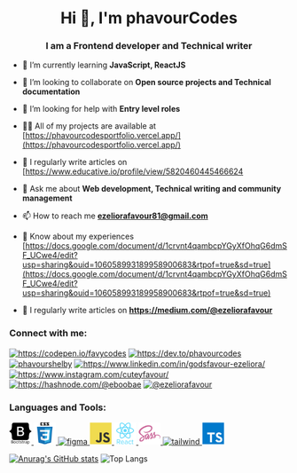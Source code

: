 <h1 align="center">Hi 👋, I'm phavourCodes</h1>
<h3 align="center">I am a Frontend developer and Technical writer</h3>

- 🌱 I’m currently learning **JavaScript, ReactJS**

- 👯 I’m looking to collaborate on **Open source projects and Technical documentation**

- 🤝 I’m looking for help with **Entry level roles**

- 👨‍💻 All of my projects are available at [https://phavourcodesportfolio.vercel.app/](https://phavourcodesportfolio.vercel.app/)

- 📝 I regularly write articles on [https://www.educative.io/profile/view/5820460445466624

- 💬 Ask me about **Web development, Technical writing and community management**

- 📫 How to reach me **ezeliorafavour81@gmail.com**

- 📄 Know about my experiences [https://docs.google.com/document/d/1crvnt4qambcpYGyXfOhqG6dmSF_UCwe4/edit?usp=sharing&ouid=106058993189958900683&rtpof=true&sd=true](https://docs.google.com/document/d/1crvnt4qambcpYGyXfOhqG6dmSF_UCwe4/edit?usp=sharing&ouid=106058993189958900683&rtpof=true&sd=true)

- 📝 I regularly write articles on **https://medium.com/@ezeliorafavour**

<h3 align="left">Connect with me:</h3>
<p align="left">
<a href="https://codepen.io/https://codepen.io/favycodes" target="blank"><img align="center" src="https://raw.githubusercontent.com/rahuldkjain/github-profile-readme-generator/master/src/images/icons/Social/codepen.svg" alt="https://codepen.io/favycodes" height="30" width="40" /></a>
<a href="https://dev.to/https://dev.to/phavourcodes" target="blank"><img align="center" src="https://raw.githubusercontent.com/rahuldkjain/github-profile-readme-generator/master/src/images/icons/Social/devto.svg" alt="https://dev.to/phavourcodes" height="30" width="40" /></a>
<a href="https://twitter.com/phavourshelby" target="blank"><img align="center" src="https://raw.githubusercontent.com/rahuldkjain/github-profile-readme-generator/master/src/images/icons/Social/twitter.svg" alt="phavourshelby" height="30" width="40" /></a>
<a href="https://linkedin.com/in/https://www.linkedin.com/in/godsfavour-ezeliora/" target="blank"><img align="center" src="https://raw.githubusercontent.com/rahuldkjain/github-profile-readme-generator/master/src/images/icons/Social/linked-in-alt.svg" alt="https://www.linkedin.com/in/godsfavour-ezeliora/" height="30" width="40" /></a>
<a href="https://instagram.com/https://www.instagram.com/cuteyfavour/" target="blank"><img align="center" src="https://raw.githubusercontent.com/rahuldkjain/github-profile-readme-generator/master/src/images/icons/Social/instagram.svg" alt="https://www.instagram.com/cuteyfavour/" height="30" width="40" /></a>
<a href="https://hashnode.com/https://hashnode.com/@eboobae" target="blank"><img align="center" src="https://raw.githubusercontent.com/rahuldkjain/github-profile-readme-generator/master/src/images/icons/Social/hashnode.svg" alt="https://hashnode.com/@eboobae" height="30" width="40" /></a>
<a href="https://medium.com/@ezeliorafavour" target="blank"><img align="center" src="https://raw.githubusercontent.com/rahuldkjain/github-profile-readme-generator/master/src/images/icons/Social/medium.svg" alt="@ezeliorafavour" height="30" width="40" /></a>
</p>

<h3 align="left">Languages and Tools:</h3>
<p align="left"> <a href="https://getbootstrap.com" target="_blank" rel="noreferrer"> <img src="https://raw.githubusercontent.com/devicons/devicon/master/icons/bootstrap/bootstrap-plain-wordmark.svg" alt="bootstrap" width="40" height="40"/> </a> <a href="https://www.w3schools.com/css/" target="_blank" rel="noreferrer"> <img src="https://raw.githubusercontent.com/devicons/devicon/master/icons/css3/css3-original-wordmark.svg" alt="css3" width="40" height="40"/> </a> <a href="[https://www.figma.com/](https://www.figma.com/files/user/1147255650902544300?fuid=1147255650902544300)" target="_blank" rel="noreferrer"> <img src="https://www.vectorlogo.zone/logos/figma/figma-icon.svg" alt="figma" width="40" height="40"/> </a> <a href="https://developer.mozilla.org/en-US/docs/Web/JavaScript" target="_blank" rel="noreferrer"> <img src="https://raw.githubusercontent.com/devicons/devicon/master/icons/javascript/javascript-original.svg" alt="javascript" width="40" height="40"/> </a> <a href="https://reactjs.org/" target="_blank" rel="noreferrer"> <img src="https://raw.githubusercontent.com/devicons/devicon/master/icons/react/react-original-wordmark.svg" alt="react" width="40" height="40"/> </a> <a href="https://sass-lang.com" target="_blank" rel="noreferrer"> <img src="https://raw.githubusercontent.com/devicons/devicon/master/icons/sass/sass-original.svg" alt="sass" width="40" height="40"/> </a> <a href="https://tailwindcss.com/" target="_blank" rel="noreferrer"> <img src="https://www.vectorlogo.zone/logos/tailwindcss/tailwindcss-icon.svg" alt="tailwind" width="40" height="40"/> </a> <a href="https://www.typescriptlang.org/" target="_blank" rel="noreferrer"> <img src="https://raw.githubusercontent.com/devicons/devicon/master/icons/typescript/typescript-original.svg" alt="typescript" width="40" height="40"/> </a> </p>


[![Anurag's GitHub stats](https://github-readme-stats.vercel.app/api?username=favy-codez)](https://github.com/anuraghazra/github-readme-stats)
![Top Langs](https://github-readme-stats.vercel.app/api/top-langs/?username=favy-codez&layout=compact)
